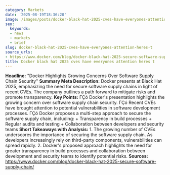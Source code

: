 ```yaml
---
category: Markets
date: '2025-08-19T18:36:20'
image: /images/posts/docker-black-hat-2025-cves-have-everyones-attention-heres-t.png
seo:
  keywords:
  - news
  - markets
  - brief
slug: docker-black-hat-2025-cves-have-everyones-attention-heres-t
source_urls:
- https://www.docker.com/blog/docker-black-hat-2025-secure-software-supply-chain/
title: Docker black hat 2025 cves have everyones attention heres t
---
```


**Headline:** "Docker Highlights Growing Concerns Over Software Supply Chain Security"  **Summary Meta Description:** Docker presents at Black Hat 2025, emphasizing the need for secure software supply chains in light of recent CVEs. The company outlines a path forward to mitigate risks and promote transparency.  **Key Points:**  ΓÇó Docker's presentation highlights the growing concern over software supply chain security. ΓÇó Recent CVEs have brought attention to potential vulnerabilities in software development processes. ΓÇó Docker proposes a multi-step approach to secure the software supply chain, including: 	+ Transparency in build processes 	+ Regular audits and testing 	+ Collaboration between developers and security teams  **Short Takeaways with Analysis:**  1. The growing number of CVEs underscores the importance of securing the software supply chain. As developers increasingly rely on third-party components, vulnerabilities can spread rapidly. 2. Docker's proposed approach highlights the need for greater transparency in build processes and collaboration between development and security teams to identify potential risks.  **Sources:**  https://www.docker.com/blog/docker-black-hat-2025-secure-software-supply-chain/